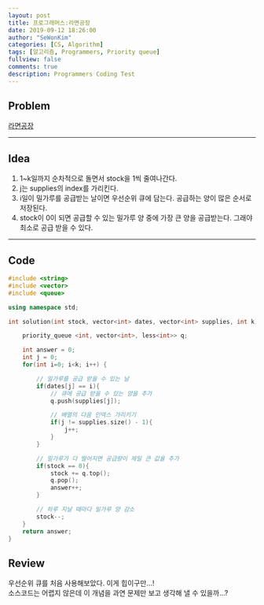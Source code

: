 ```yaml
---
layout: post
title: 프로그래머스:라면공장
date: 2019-09-12 18:26:00
author: "SeWonKim"
categories: [CS, Algorithm]
tags: [알고리즘, Programmers, Priority queue]
fullview: false
comments: true
description: Programmers Coding Test
---
```


## Problem

[라면공장](https://programmers.co.kr/learn/courses/30/lessons/42629)

---

## Idea

1. 1~k일까지 순차적으로 돌면서 stock을 1씩 줄여나간다.
2. j는 supplies의 index를 가리킨다.
3. i일이 밀가루를 공급받는 날이면 우선순위 큐에 담는다. 공급하는 양이 많은 순서로 저장된다.
4. stock이 0이 되면 공급할 수 있는 밀가루 양 중에 가장 큰 양을 공급받는다. 그래야 최소로 공급 받을 수 있다.

---

## Code

```cpp
#include <string>
#include <vector>
#include <queue>

using namespace std;

int solution(int stock, vector<int> dates, vector<int> supplies, int k) {

    priority_queue <int, vector<int>, less<int>> q;

    int answer = 0;
    int j = 0;
    for(int i=0; i<k; i++) {

        // 밀가루를 공급 받을 수 있는 날
        if(dates[j] == i){
            // 큐에 공급 받을 수 있는 양을 추가
            q.push(supplies[j]);

            // 배열의 다음 인덱스 가리키기
            if(j != supplies.size() - 1){
                j++;
            }
        }

        // 밀가루가 다 떨어지면 공급량이 제일 큰 값을 추가
        if(stock == 0){
            stock += q.top();
            q.pop();
            answer++;
        }

        // 하루 지날 때마다 밀가루 양 감소
        stock--;
    }
    return answer;
}
```

## Review

우선순위 큐를 처음 사용해보았다. 이게 힙이구만...!  
소스코드는 어렵지 않은데 이 개념을 과연 문제만 보고 생각해 낼 수 있을까...?
